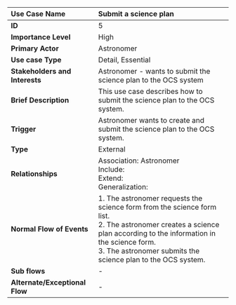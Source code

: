 | **Use Case Name** | Submit a science plan |
| :---              | :--- |
| **ID** | 5 |
| **Importance Level** | High |
| **Primary Actor** | Astronomer |
| **Use case Type**| Detail, Essential |
| **Stakeholders and Interests** | Astronomer - wants to submit the science plan to the OCS system |
| **Brief Description** | This use case describes how to submit the science plan to the OCS system. |
| **Trigger** | Astronomer wants to create and submit the science plan to the OCS system. |
| **Type** | External |
| **Relationships** | Association: Astronomer<br> Include: <br> Extend: <br> Generalization: |
| **Normal Flow of Events** | 1. The astronomer requests the science form from the science form list. <br>2. The astronomer creates a science plan according to the information in the science form.<br> 3. The astronomer submits the science plan to the OCS system. |
| **Sub flows** | - |
| **Alternate/Exceptional Flow** | - |
